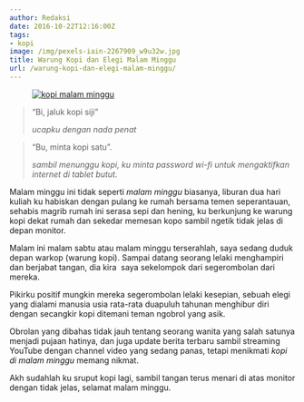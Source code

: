```yaml
---
author: Redaksi
date: 2016-10-22T12:16:00Z
tags:
- kopi
image: /img/pexels-iain-2267909_w9u32w.jpg
title: Warung Kopi dan Elegi Malam Minggu
url: /warung-kopi-dan-elegi-malam-minggu/
---
```


<div class="wp-block-image">
  <figure class="aligncenter size-large"><a href="https://wildanfauzyart.files.wordpress.com/2020/04/340bf-attractive-bar-barista-296888.jpg?w=768"><img src="https://wildanfauzyart.files.wordpress.com/2020/04/340bf-attractive-bar-barista-296888.jpg?w=768" alt="kopi malam minggu" title="Warung Kopi dan Elegi Malam Minggu" data-recalc-dims="1" /></a></figure>
</div>

<blockquote class="wp-block-quote">
  <p>
    &#8220;Bi, jaluk kopi siji&#8221;
  </p>
  
  <cite><em>ucapku dengan nada penat</em></cite>
</blockquote>

<blockquote class="wp-block-quote">
  <p>
    &#8220;Bu, minta kopi satu&#8221;.
  </p>
  
  <cite><em>sambil menunggu kopi, ku minta password wi-fi untuk mengaktifkan internet di tablet butut.</em></cite>
</blockquote>

<p class="has-drop-cap">
  Malam minggu ini tidak seperti <em>malam minggu</em> biasanya, liburan dua hari kuliah ku habiskan dengan pulang ke rumah bersama temen seperantauan, sehabis magrib rumah ini serasa sepi dan hening, ku berkunjung ke warung kopi dekat rumah dan sekedar memesan kopo sambil ngetik tidak jelas di depan monitor.
</p>

Malam ini malam sabtu atau malam minggu terserahlah, saya sedang duduk depan warkop (warung kopi). Sampai datang seorang lelaki menghampiri dan berjabat tangan, dia kira &nbsp;saya sekelompok dari segerombolan dari mereka.

Pikirku positif mungkin mereka segerombolan lelaki kesepian, sebuah elegi yang dialami manusia usia rata-rata duapuluh tahunan menghibur diri dengan secangkir kopi ditemani teman ngobrol yang asik.

Obrolan yang dibahas tidak jauh tentang seorang wanita yang salah satunya menjadi pujaan hatinya, dan juga update berita terbaru sambil streaming YouTube dengan channel video yang sedang panas, tetapi menikmati _kopi di malam minggu_ memang nikmat.

  
Akh sudahlah ku sruput kopi lagi, sambil tangan terus menari di atas monitor dengan tidak jelas, selamat malam minggu.